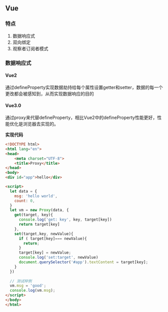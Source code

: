 ## Vue

### 特点
1. 数据响应式
2. 双向绑定
3. 观察者订阅者模式

### 数据响应式

#### Vue2

通过defineProperty实现数据劫持给每个属性设置getter和setter，数据的每一个更改都会被感知到，从而实现数据响应的目的
#### Vue3.0

通过proxy来代替defineProperty，相比Vue2中的defineProperty性能更好，性能优化是浏览器去实现的。

**实现代码**
```html
<!DOCTYPE html>
<html lang="en">
<head>
    <meta charset="UTF-8">
    <title>Proxy</title>
</head>
<body>
<div id="app">hello</div>

<script>
  let data = {
    msg: 'hello world',
    count: 0,
  }
  let vm = new Proxy(data, {
    get(target, key){
      console.log('get: key', key, target[key])
      return target[key]
    },
    set(target,key, newValue){
      if ( target[key]=== newValue){
        return;
      }
      target[key] = newValue;
      console.log('set:target', newValue)
      document.querySelector('#app').textContent = target[key];
    }
  })
  
  // 测试样例
  vm.msg = 'good';
  console.log(vm.msg);
</script>
</body>
</html>

```


